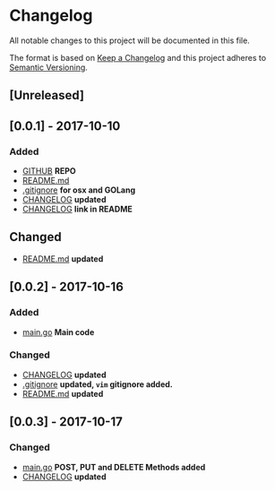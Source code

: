 # Changelog
All notable changes to this project will be documented in this file.

The format is based on [Keep a Changelog](http://keepachangelog.com/en/1.0.0/)
and this project adheres to [Semantic Versioning](http://semver.org/spec/v2.0.0.html).

## [Unreleased]

## [0.0.1] - 2017-10-10
### Added
- [GITHUB](https://github.com/SadotCorts/GOLangAPIRest) **REPO**
- [README.md](./README.md)
- [.gitignore](./.gitignore) **for osx and GOLang**
- [CHANGELOG]() **updated**
- [CHANGELOG]() **link in README**
## Changed
- [README.md](./README.md) **updated**

## [0.0.2] - 2017-10-16
### Added
- [main.go](./main.go) **Main code**
### Changed
- [CHANGELOG]() **updated**
- [.gitignore](./.gitignore) **updated, ``vim`` gitignore added.**
- [README.md](./README.md) **updated**

## [0.0.3] - 2017-10-17
### Changed
- [main.go](./main.go) **POST, PUT and DELETE Methods added**
- [CHANGELOG]() **updated**
